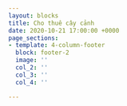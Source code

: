```yaml
---
layout: blocks
title: Cho thuê cây cảnh
date: 2020-10-21 17:00:00 +0000
page_sections:
- template: 4-column-footer
  block: footer-2
  image: ''
  col_2: ''
  col_3: ''
  col_4: ''

---
```

